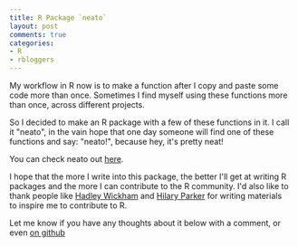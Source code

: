 ```yaml
---
title: R Package `neato`
layout: post
comments: true
categories:
- R
- rbloggers
---
```


My workflow in R now is to make a function after I copy and paste some code more than once. Sometimes I find myself using these functions more than once, across different projects.

So I decided to make an R package with a few of these functions in it. I call it "neato", in the vain hope that one day someone will find one of these functions and say: "neato!", because hey, it's pretty neat!

You can check neato out [here](https://github.com/tierneyn/neato).

I hope that the more I write into this package, the better I'll get at writing R packages and the more I can contribute to the R community. I'd also like to thank people like [Hadley Wickham](http://r-pkgs.had.co.nz/) and [Hilary Parker](http://hilaryparker.com/2014/04/29/writing-an-r-package-from-scratch/) for writing materials to inspire me to contribute to R.

Let me know if you have any thoughts about it below with a comment, or even [on github](https://github.com/tierneyn/neato)